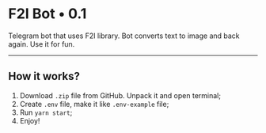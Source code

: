 # F2I Bot • 0.1

Telegram bot that uses F2I library. Bot converts text to image and back again. Use it for fun.

---
## How it works?

1. Download `.zip` file from GitHub. Unpack it and open terminal;
2. Create `.env` file, make it like `.env-example` file;
3. Run `yarn start`;
4. Enjoy!